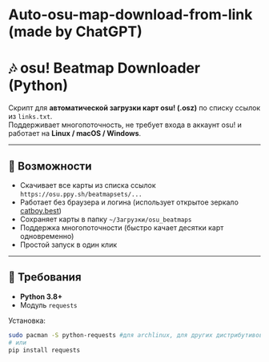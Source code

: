 # Auto-osu-map-download-from-link (made by ChatGPT)
# 🎶 osu! Beatmap Downloader (Python)

Скрипт для **автоматической загрузки карт osu! (.osz)** по списку ссылок из `links.txt`.  
Поддерживает многопоточность, не требует входа в аккаунт osu! и работает на **Linux / macOS / Windows**.

---

## 🚀 Возможности
- Скачивает все карты из списка ссылок `https://osu.ppy.sh/beatmapsets/...`
- Работает без браузера и логина (использует открытое зеркало [catboy.best](https://catboy.best))
- Сохраняет карты в папку `~/Загрузки/osu_beatmaps`
- Поддержка многопоточности (быстро качает десятки карт одновременно)
- Простой запуск в один клик

---

## 🧩 Требования
- **Python 3.8+**
- Модуль `requests`

Установка:
```bash
sudo pacman -S python-requests #для archlinux, для других дистрибутивов смотри свои пакетные менеджеры
# или
pip install requests
